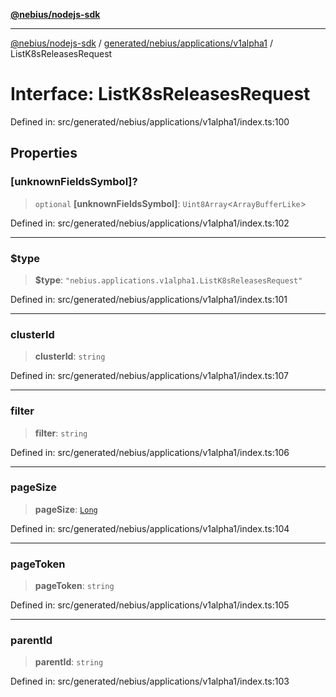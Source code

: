 [**@nebius/nodejs-sdk**](../../../../../README.md)

---

[@nebius/nodejs-sdk](../../../../../README.md) / [generated/nebius/applications/v1alpha1](../README.md) / ListK8sReleasesRequest

# Interface: ListK8sReleasesRequest

Defined in: src/generated/nebius/applications/v1alpha1/index.ts:100

## Properties

### \[unknownFieldsSymbol\]?

> `optional` **\[unknownFieldsSymbol\]**: `Uint8Array`\<`ArrayBufferLike`\>

Defined in: src/generated/nebius/applications/v1alpha1/index.ts:102

---

### $type

> **$type**: `"nebius.applications.v1alpha1.ListK8sReleasesRequest"`

Defined in: src/generated/nebius/applications/v1alpha1/index.ts:101

---

### clusterId

> **clusterId**: `string`

Defined in: src/generated/nebius/applications/v1alpha1/index.ts:107

---

### filter

> **filter**: `string`

Defined in: src/generated/nebius/applications/v1alpha1/index.ts:106

---

### pageSize

> **pageSize**: [`Long`](../../../../../runtime/protos/core/classes/Long.md)

Defined in: src/generated/nebius/applications/v1alpha1/index.ts:104

---

### pageToken

> **pageToken**: `string`

Defined in: src/generated/nebius/applications/v1alpha1/index.ts:105

---

### parentId

> **parentId**: `string`

Defined in: src/generated/nebius/applications/v1alpha1/index.ts:103
